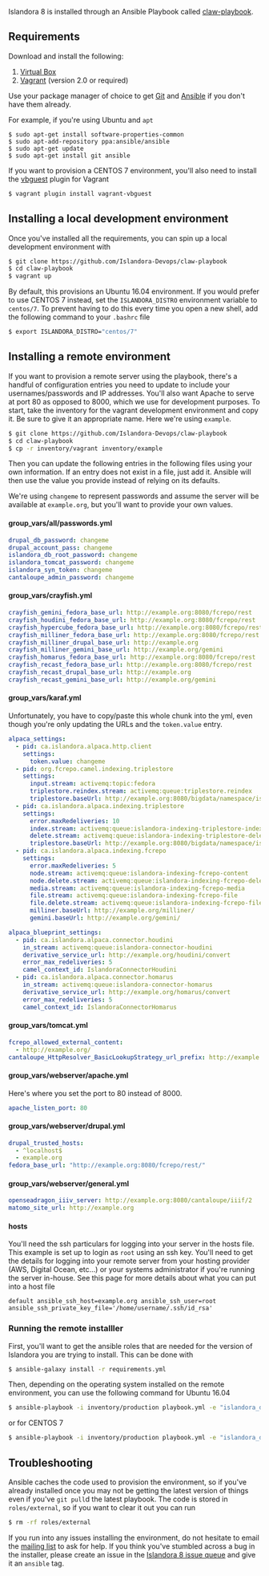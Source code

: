 Islandora 8 is installed through an Ansible Playbook called [claw-playbook](https://github.com/Islandora-Devops/claw-playbook).

## Requirements

Download and install the following:

1. [Virtual Box](https://www.virtualbox.org/)
1. [Vagrant](https://www.vagrantup.com/) (version 2.0 or required)

Use your package manager of choice to get [Git](https://git-scm.com/) and [Ansible](https://www.ansible.com/community) if
you don't have them already.

For example, if you're using Ubuntu and `apt`

```
$ sudo apt-get install software-properties-common
$ sudo apt-add-repository ppa:ansible/ansible
$ sudo apt-get update
$ sudo apt-get install git ansible
```

If you want to provision a CENTOS 7 environment, you'll also need to install the [vbguest](https://github.com/dotless-de/vagrant-vbguest)
plugin for Vagrant

```bash
$ vagrant plugin install vagrant-vbguest
```

## Installing a local development environment

Once you've installed all the requirements, you can spin up a local development environment with
```bash
$ git clone https://github.com/Islandora-Devops/claw-playbook
$ cd claw-playbook
$ vagrant up
```

By default, this provisions an Ubuntu 16.04 environment.  If you would prefer to use CENTOS 7 instead, set the `ISLANDORA_DISTRO`
environment variable to `centos/7`. To prevent having to do this every time you open a new shell, add the following command to
your `.bashrc` file

```bash
$ export ISLANDORA_DISTRO="centos/7"
```

## Installing a remote environment

If you want to provision a remote server using the playbook, there's a handful of configuration entries you need to update to include your
usernames/passwords and IP addresses. You'll also want Apache to serve at port 80 as opposed to 8000, which we use for development
purposes.  To start, take the inventory for the vagrant development environment and copy it. Be sure to
give it an appropriate name. Here we're using `example`.

```bash
$ git clone https://github.com/Islandora-Devops/claw-playbook
$ cd claw-playbook
$ cp -r inventory/vagrant inventory/example
```

Then you can update the following entries in the following files using your own information. If an entry does not exist in a file,
just add it.  Ansible will then use the value you provide instead of relying on its defaults.

We're using `changeme` to represent passwords and assume the server will be available at `example.org`, but you'll want to provide
your own values.

#### group_vars/all/passwords.yml

```yml
drupal_db_password: changeme
drupal_account_pass: changeme
islandora_db_root_password: changeme
islandora_tomcat_password: changeme
islandora_syn_token: changeme
cantaloupe_admin_password: changeme
```

#### group_vars/crayfish.yml

```yml
crayfish_gemini_fedora_base_url: http://example.org:8080/fcrepo/rest
crayfish_houdini_fedora_base_url: http://example.org:8080/fcrepo/rest
crayfish_hypercube_fedora_base_url: http://example.org:8080/fcrepo/rest
crayfish_milliner_fedora_base_url: http://example.org:8080/fcrepo/rest
crayfish_milliner_drupal_base_url: http://example.org
crayfish_milliner_gemini_base_url: http://example.org/gemini
crayfish_homarus_fedora_base_url: http://example.org:8080/fcrepo/rest
crayfish_recast_fedora_base_url: http://example.org:8080/fcrepo/rest
crayfish_recast_drupal_base_url: http://example.org
crayfish_recast_gemini_base_url: http://example.org/gemini
```

#### group_vars/karaf.yml
Unfortunately, you have to copy/paste this whole chunk into the yml, even though you're only updating the URLs and
the `token.value` entry.

```yml
alpaca_settings:
  - pid: ca.islandora.alpaca.http.client
    settings:
      token.value: changeme
  - pid: org.fcrepo.camel.indexing.triplestore
    settings:
      input.stream: activemq:topic:fedora
      triplestore.reindex.stream: activemq:queue:triplestore.reindex
      triplestore.baseUrl: http://example.org:8080/bigdata/namespace/islandora/sparql
  - pid: ca.islandora.alpaca.indexing.triplestore
    settings:
      error.maxRedeliveries: 10
      index.stream: activemq:queue:islandora-indexing-triplestore-index
      delete.stream: activemq:queue:islandora-indexing-triplestore-delete
      triplestore.baseUrl: http://example.org:8080/bigdata/namespace/islandora/sparql
  - pid: ca.islandora.alpaca.indexing.fcrepo
    settings:
      error.maxRedeliveries: 5
      node.stream: activemq:queue:islandora-indexing-fcrepo-content
      node.delete.stream: activemq:queue:islandora-indexing-fcrepo-delete
      media.stream: activemq:queue:islandora-indexing-fcrepo-media
      file.stream: activemq:queue:islandora-indexing-fcrepo-file
      file.delete.stream: activemq:queue:islandora-indexing-fcrepo-file-delete
      milliner.baseUrl: http://example.org/milliner/
      gemini.baseUrl: http://example.org/gemini/

alpaca_blueprint_settings:
  - pid: ca.islandora.alpaca.connector.houdini
    in_stream: activemq:queue:islandora-connector-houdini
    derivative_service_url: http://example.org/houdini/convert
    error_max_redeliveries: 5
    camel_context_id: IslandoraConnectorHoudini
  - pid: ca.islandora.alpaca.connector.homarus
    in_stream: activemq:queue:islandora-connector-homarus
    derivative_service_url: http://example.org/homarus/convert
    error_max_redeliveries: 5
    camel_context_id: IslandoraConnectorHomarus
```

#### group_vars/tomcat.yml
```yml
fcrepo_allowed_external_content:
  - http://example.org/
cantaloupe_HttpResolver_BasicLookupStrategy_url_prefix: http://example.org/
```

#### group_vars/webserver/apache.yml
Here's where you set the port to 80 instead of 8000.
```yml
apache_listen_port: 80
```

#### group_vars/webserver/drupal.yml
```yml
drupal_trusted_hosts:
  - ^localhost$
  - example.org
fedora_base_url: "http://example.org:8080/fcrepo/rest/"
```

#### group_vars/webserver/general.yml
```yml
openseadragon_iiiv_server: http://example.org:8080/cantaloupe/iiif/2
matomo_site_url: http://example.org
```

#### hosts
You'll need the ssh particulars for logging into your server in the hosts file.  This example is set up to login as `root` using
an ssh key. You'll need to get the details for logging into your remote server from your hosting provider (AWS, Digital Ocean, etc...)
or your systems administrator if you're running the server in-house. See this page for more details about what you can put into a
host file

```
default ansible_ssh_host=example.org ansible_ssh_user=root ansible_ssh_private_key_file='/home/username/.ssh/id_rsa'
```

### Running the remote installler

First, you'll want to get the ansible roles that are needed for the version of Islandora you are trying to install.  This can be done
with

```bash
$ ansible-galaxy install -r requirements.yml
```

Then, depending on the operating system installed on the remote environment, you can use the following command for Ubuntu 16.04

```bash
$ ansible-playbook -i inventory/production playbook.yml -e "islandora_distro=ubuntu/xenial64"
```

or for CENTOS 7

```bash
$ ansible-playbook -i inventory/production playbook.yml -e "islandora_distro=centos/7"
```

## Troubleshooting

Ansible caches the code used to provision the environment, so if you've already installed once you may not be getting the latest version
of things even if you've `git pull`d the latest playbook.  The code is stored in `roles/external`, so if you want to clear it out you can
run

```bash
$ rm -rf roles/external
```

If you run into any issues installing the environment, do not hesitate to email the [mailing list](mailto:islandora@googlegroups.com) to
ask for help.  If you think you've stumbled across a bug in the installer, please create an issue in the
[Islandora 8 issue queue](http://github.com/Islandora-CLAW/CLAW/issues) and give it an `ansible` tag.
